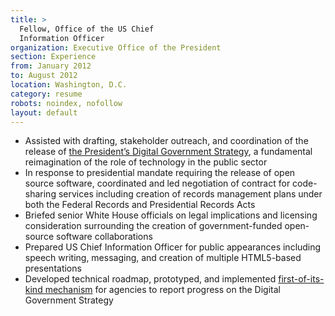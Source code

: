 ```yaml
---
title: >
  Fellow, Office of the US Chief
  Information Officer
organization: Executive Office of the President
section: Experience
from: January 2012
to: August 2012
location: Washington, D.C.
category: resume
robots: noindex, nofollow
layout: default
---
```

*   Assisted with drafting, stakeholder outreach, and coordination of the release of [the President’s Digital Government Strategy][1], a fundamental reimagination of the role of technology in the public sector
*   In response to presidential mandate requiring the release of open source software, coordinated and led negotiation of contract for code-sharing services including creation of records management plans under both the Federal Records and Presidential Records Acts
*   Briefed senior White House officials on legal implications and licensing consideration surrounding the creation of government-funded open-source software collaborations
*   Prepared US Chief Information Officer for public appearances including speech writing, messaging, and creation of multiple HTML5-based presentations
*   Developed technical roadmap, prototyped, and implemented [first-of-its-kind mechanism][2] for agencies to report progress on the Digital Government Strategy

 [1]: http://www.whitehouse.gov/sites/default/files/omb/egov/digital-government/digital-government.html
 [2]: https://github.com/GSA/digital-strategy